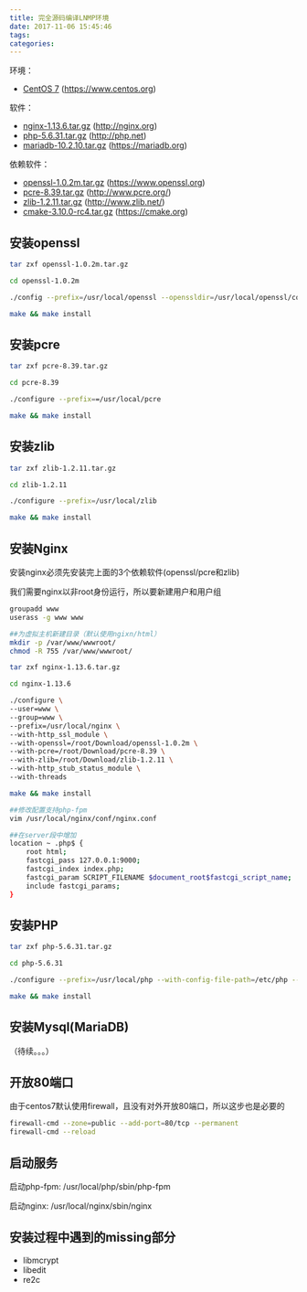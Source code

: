 ```yaml
---
title: 完全源码编译LNMP环境
date: 2017-11-06 15:45:46
tags:
categories:
---
```


环境：

* [CentOS 7](https://www.centos.org/download/) (https://www.centos.org)

软件：

* [nginx-1.13.6.tar.gz](http://nginx.org/download/nginx-1.13.6.tar.gz) (http://nginx.org)
* [php-5.6.31.tar.gz](http://php.net/get/php-5.6.31.tar.gz/from/a/mirror) (http://php.net)
* [mariadb-10.2.10.tar.gz](https://downloads.mariadb.org/interstitial/mariadb-10.2.10/source/mariadb-10.2.10.tar.gz) (https://mariadb.org)

依赖软件：

* [openssl-1.0.2m.tar.gz](https://www.openssl.org/source/) (https://www.openssl.org)
* [pcre-8.39.tar.gz](ftp://ftp.csx.cam.ac.uk/pub/software/programming/pcre/pcre-8.38.tar.gz) (http://www.pcre.org/)
* [zlib-1.2.11.tar.gz](http://www.zlib.net/zlib-1.2.11.tar.gz) (http://www.zlib.net/)
* [cmake-3.10.0-rc4.tar.gz](https://cmake.org/files/v3.10/cmake-3.10.0-rc4.tar.gz) (https://cmake.org)

<!--more-->

## 安装openssl
```bash
tar zxf openssl-1.0.2m.tar.gz

cd openssl-1.0.2m

./config --prefix=/usr/local/openssl --openssldir=/usr/local/openssl/conf

make && make install
```

## 安装pcre
```bash
tar zxf pcre-8.39.tar.gz

cd pcre-8.39

./configure --prefix==/usr/local/pcre

make && make install
```

## 安装zlib
```bash
tar zxf zlib-1.2.11.tar.gz

cd zlib-1.2.11

./configure --prefix=/usr/local/zlib

make && make install
```

## 安装Nginx
安装nginx必须先安装完上面的3个依赖软件(openssl/pcre和zlib)

我们需要nginx以非root身份运行，所以要新建用户和用户组

```bash
groupadd www
userass -g www www
```

```bash
##为虚拟主机新建目录（默认使用ngixn/html）
mkdir -p /var/www/wwwroot/
chmod -R 755 /var/www/wwwroot/
```

```bash
tar zxf nginx-1.13.6.tar.gz

cd nginx-1.13.6

./configure \
--user=www \
--group=www \
--prefix=/usr/local/nginx \
--with-http_ssl_module \
--with-openssl=/root/Download/openssl-1.0.2m \
--with-pcre=/root/Download/pcre-8.39 \
--with-zlib=/root/Download/zlib-1.2.11 \
--with-http_stub_status_module \
--with-threads

make && make install

##修改配置支持php-fpm
vim /usr/local/nginx/conf/nginx.conf

##在server段中增加
location ~ .php$ {
    root html;
    fastcgi_pass 127.0.0.1:9000;
    fastcgi_index index.php;
    fastcgi_param SCRIPT_FILENAME $document_root$fastcgi_script_name;
    include fastcgi_params;
}
```


## 安装PHP

``` bash
tar zxf php-5.6.31.tar.gz

cd php-5.6.31

./configure --prefix=/usr/local/php --with-config-file-path=/etc/php --enable-fpm --enable-pcntl --enable-mysqlnd --enable-opcache --enable-sockets --enable-sysvmsg --enable-sysvsem --enable-sysvshm --enable-shmop --enable-zip --enable-soap --enable-xml --enable-mbstring --disable-rpath --disable-debug --disable-fileinfo --with-mysql=mysqlnd --with-mysqli=mysqlnd --with-pdo-mysql=mysqlnd --with-pcre-regex --with-iconv --with-zlib --with-mcrypt --with-gd --with-openssl --with-mhash --with-xmlrpc --with-curl --with-imap-ssl

make && make install
```

## 安装Mysql(MariaDB)
（待续。。。）

## 开放80端口
由于centos7默认使用firewall，且没有对外开放80端口，所以这步也是必要的

```bash
firewall-cmd --zone=public --add-port=80/tcp --permanent
firewall-cmd --reload

```

## 启动服务
启动php-fpm: /usr/local/php/sbin/php-fpm

启动nginx: /usr/local/nginx/sbin/nginx

## 安装过程中遇到的missing部分
- libmcrypt
- libedit
- re2c